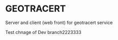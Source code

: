GEOTRACERT
==========

Server and client (web front) for geotracert service

Test chnage of Dev branch2223333
